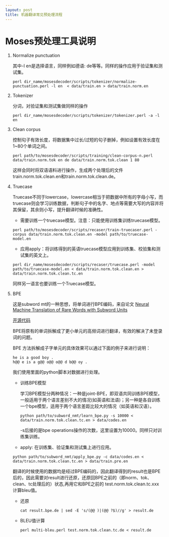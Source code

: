 ```yaml
---
layout: post
title: 机器翻译常见预处理流程
---
```


# Moses预处理工具说明

1. Normalize punctuation

   其中-l en是选择语言，同样例如德语: de等等。同样的操作应用于验证集和测试集。

   ```shell
   perl dir_name/mosesdecoder/scripts/tokenizer/normalize-punctuation.perl -l en  < data/train.en > data/train.norm.en
   ```

   

2. Tokenizer

   分词，对验证集和测试集做同样的操作

   ```shell
   perl dir_name/mosesdecoder/scripts/tokenizer/tokenizer.perl -a -l en 
   ```

   

3. Clean corpus

   控制句子有效长度，将数据集中过长/过短的句子删掉，例如设置有效长度在1~80个单词之间。

   ```shell
   perl path/to/mosesdecoder/scripts/training/clean-corpus-n.perl data/train.norm.tok en de data/train.norm.tok.clean 1 80
   ```

   这样会同时将双语语料进行操作，生成两个处理后的文件train.norm.tok.clean.en和train.norm.tok.clean.de。

   

4. Truecase

   Truecase不同于lowercase，lowercase相当于把数据中所有的字母小写，而truecase则会学习训练数据，判断句子中的名字、地点等需要大写的内容并将其保留，其余则小写，提升翻译时候的准确性。

   -  需要训练一个truecase模型。注意：只能使用训练集训练truecase模型。

   ```shell
   perl path/to/mosesdecoder/scripts/recaser/train-truecaser.perl -corpus data/train.norm.tok.clean.en -model path/to/truecase-model.en
   ```

   -  应用apply：将训练得到的英语truecase模型应用到训练集、校验集和测试集的英文上。

   ```shell
   perl dir_name/mosesdecoder/scripts/recaser/truecase.perl -model path/to/truecase-model.en < data/train.norm.tok.clean.en > data/train.norm.tok.clean.tc.en
   ```

   同样另一语言也要训练一个Truecase模型。



5. BPE

   这是subword mt的一种思想，将单词进行BPE编码，来自论文 [Neural Machine Translation of Rare Words with Subword Units](https://arxiv.org/pdf/1508.07909.pdf)

   [开源代码](https://github.com/rsennrich/subword-nmt)

   BPE将原有的单词拆解成了更小单元的高频词进行翻译，有效的解决了未登录词的问题。

   BPE 方法拆解成子字单元的具体效果可以通过下面的例子来进行说明：

   ```
   he is a good boy .
   h@@ e is a g@@ o@@ o@@ d b@@ oy .
   ```

   

   我们使用里面的python脚本对数据进行处理。

   - 训练BPE模型

     学习BPE模型分两种情况：一种是joint-BPE，即双语共同训练BPE模型，一般适用于两个语言差别不大的情况(如英语和法语)；另一种是各自训练一个bpe模型，适用于两个语言差距比较大的情况（如英语和汉语）。

     ```shell
     python path/to/subword_nmt/learn_bpe.py -s 10000 < data/train.norm.tok.clean.tc.en > data/codes.en
     ```

     -s后接的是bpe operations操作的次数，这里设置为10000。同样只对训练集训练。

   -  apply: 在训练集、验证集和测试集上进行应用。

     ```shell
     python path/to/subword_nmt/apply_bpe.py -c data/codes.en < data/train.norm.tok.clean.tc.en > data/train.pre.en
     ```

     翻译的时候使用的数据均是经过BPE编码的，因此翻译得到的result也是BPE后的，因此需要对result进行还原，还原回BPE之前的（即norm、tok、clean、tc处理后的）状态,再用它和BPE之前的 test.norm.tok.clean.tc.xxx 计算bleu值。

   - 还原

     ```shell
     cat result.bpe.de | sed -E 's/(@@ )|(@@ ?$)//g' > result.de
     ```

   - BLEU值计算

     ```shell
     perl multi-bleu.perl test.norm.tok.clean.tc.de < result.de
     ```

     

